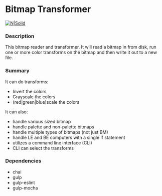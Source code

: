 # Bitmap Transformer

[![N|Solid](http://www.brackeen.com/vga/images/img00023.gif)](https://nodesource.com/products/nsolid)

### Description
This bitmap reader and transformer. It will read a bitmap in from disk, run one or more color transforms on the bitmap and then write it out to a new file.

### Summary
It can do transforms:
  - Invert the colors
  - Grayscale the colors
  - (red|green|blue)scale the colors

It can also:
  - handle various sized bitmap
  - handle palette and non-palette bitmaps
  - handle multiple types of bitmaps (not just BM)
  - handle LE and BE computers with a single if statement
  - utilizes a command line interface (CLI)
  - CLI can select the transforms


### Dependencies

   - chai
   - gulp
   - gulp-eslint
   - gulp-mocha
